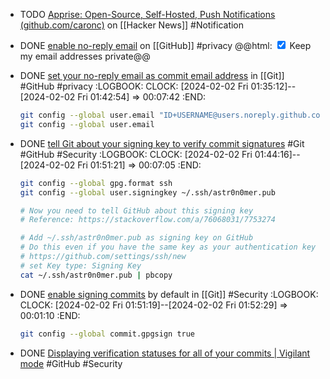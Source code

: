 - TODO [Apprise: Open-Source, Self-Hosted, Push Notifications (github.com/caronc)](https://news.ycombinator.com/item?id=39215732) on [[Hacker News]] #Notification
- DONE [enable no-reply email](https://github.com/settings/emails#backup_email_select_label) on [[GitHub]] #privacy
  @@html: <input type="checkbox" checked /> Keep my email addresses private@@
- DONE [set your no-reply email as commit email address](https://docs.github.com/account-and-profile/setting-up-and-managing-your-personal-account-on-github/managing-email-preferences/setting-your-commit-email-address#setting-your-commit-email-address-in-git) in [[Git]] #GitHub #privacy
  :LOGBOOK:
  CLOCK: [2024-02-02 Fri 01:35:12]--[2024-02-02 Fri 01:42:54] => 00:07:42
  :END:
  ```bash
  git config --global user.email "ID+USERNAME@users.noreply.github.com"
  git config --global user.email
  ```
- DONE [tell Git about your signing key to verify commit signatures](https://docs.github.com/authentication/managing-commit-signature-verification/telling-git-about-your-signing-key#telling-git-about-your-ssh-key) #Git #GitHub #Security
  :LOGBOOK:
  CLOCK: [2024-02-02 Fri 01:44:16]--[2024-02-02 Fri 01:51:21] => 00:07:05
  :END:

  ```bash
  git config --global gpg.format ssh
  git config --global user.signingkey ~/.ssh/astr0n0mer.pub

  # Now you need to tell GitHub about this signing key
  # Reference: https://stackoverflow.com/a/76068031/7753274

  # Add ~/.ssh/astr0n0mer.pub as signing key on GitHub
  # Do this even if you have the same key as your authentication key
  # https://github.com/settings/ssh/new
  # set Key type: Signing Key
  cat ~/.ssh/astr0n0mer.pub | pbcopy
  ```

- DONE [enable signing commits](https://docs.github.com/authentication/managing-commit-signature-verification/signing-commits) by default in [[Git]] #Security
  :LOGBOOK:
  CLOCK: [2024-02-02 Fri 01:51:19]--[2024-02-02 Fri 01:52:29] => 00:01:10
  :END:
  ```bash
  git config --global commit.gpgsign true
  ```
- DONE [Displaying verification statuses for all of your commits | Vigilant mode](https://docs.github.com/authentication/managing-commit-signature-verification/displaying-verification-statuses-for-all-of-your-commits#enabling-vigilant-mode) #GitHub #Security
